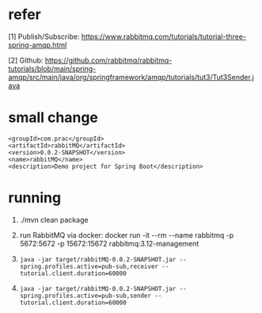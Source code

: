 # refer
[1] Publish/Subscribe: https://www.rabbitmq.com/tutorials/tutorial-three-spring-amqp.html

[2] Github: https://github.com/rabbitmq/rabbitmq-tutorials/blob/main/spring-amqp/src/main/java/org/springframework/amqp/tutorials/tut3/Tut3Sender.java

# small change
```	
<groupId>com.prac</groupId>
<artifactId>rabbitMQ</artifactId>
<version>0.0.2-SNAPSHOT</version>
<name>rabbitMQ</name>
<description>Demo project for Spring Boot</description>
```

# running
1. ./mvn clean package
2. run RabbitMQ via docker: docker run -it --rm --name rabbitmq -p 5672:5672 -p 15672:15672 rabbitmq:3.12-management
 3. `java -jar target/rabbitMQ-0.0.2-SNAPSHOT.jar --spring.profiles.active=pub-sub,receiver --tutorial.client.duration=60000`

4. `java -jar target/rabbitMQ-0.0.2-SNAPSHOT.jar --spring.profiles.active=pub-sub,sender --tutorial.client.duration=60000`
